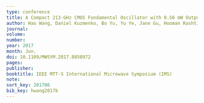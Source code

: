 ```yaml
---
type: conference
title: A Compact 213-GHz CMOS Fundamental Oscillator with 0.56 mW Output Power and 3.9% Efficiency using a Capacitive Transformer
author: Hao Wang, Daniel Kuzmenko, Bo Yu, Yu Ye, Jane Gu, Hooman Rashtian, Xiaoguang Liu
journal:
volume:
number:
year: 2017
month: Jun.
doi: 10.1109/MWSYM.2017.8058972
pages:
publisher:
booktitle: IEEE MTT-S International Microwave Symposium (IMS)
note:
sort_key: 201706
bib_key: hwang2017b
---
```

